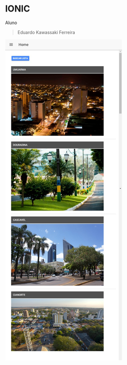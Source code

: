 # IONIC

Aluno
> Eduardo Kawassaki Ferreira

![alt text](https://raw.githubusercontent.com/eduardofx/Ionic_Alfa/master/Trabalho%201/ex.jpg)
